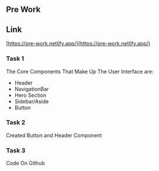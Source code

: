 ## Pre Work

## Link
[https://pre-work.netlify.app/](https://pre-work.netlify.app/)
### Task 1
The Core Components That Make Up The User Interface are:

- Header
- NavigationBar
- Hero Section
- Sidebar/Aside
- Button

### Task 2
Created Button and Header Component

### Task 3
Code On Github
